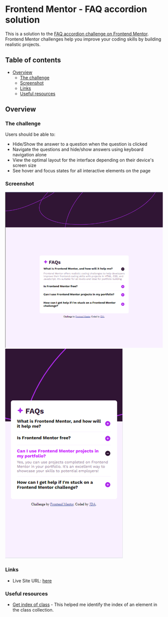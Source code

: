 # Frontend Mentor - FAQ accordion solution

This is a solution to the [FAQ accordion challenge on Frontend Mentor](https://www.frontendmentor.io/challenges/faq-accordion-wyfFdeBwBz). Frontend Mentor challenges help you improve your coding skills by building realistic projects. 

## Table of contents

- [Overview](#overview)
  - [The challenge](#the-challenge)
  - [Screenshot](#screenshot)
  - [Links](#links)
  - [Useful resources](#useful-resources)

## Overview

### The challenge

Users should be able to:

- Hide/Show the answer to a question when the question is clicked
- Navigate the questions and hide/show answers using keyboard navigation alone
- View the optimal layout for the interface depending on their device's screen size
- See hover and focus states for all interactive elements on the page

### Screenshot

![Desktop Preview](./screenshot/desktop-screenshot.PNG)
![Mobile Preview](./screenshot/mobile-screenshot.PNG)

### Links

- Live Site URL: [here](https://66603fbc6f35fef0dfc3d63d--starlit-moonbeam-837ca5.netlify.app/)

### Useful resources

- [Get index of class](https://stackoverflow.com/questions/34910042/get-index-of-class) - This helped me identify the index of an element in the class collection.
